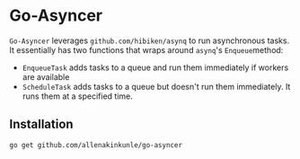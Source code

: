 # Go-Asyncer

`Go-Asyncer` leverages `github.com/hibiken/asynq` to run asynchronous tasks. It essentially has two functions that wraps around `asynq`'s `Enqueue`method:

* `EnqueueTask` adds tasks to a queue and run them immediately if workers are available
* `ScheduleTask` adds tasks to a queue but doesn't run them immediately. It runs them at a specified time.

## Installation
```
go get github.com/allenakinkunle/go-asyncer
```